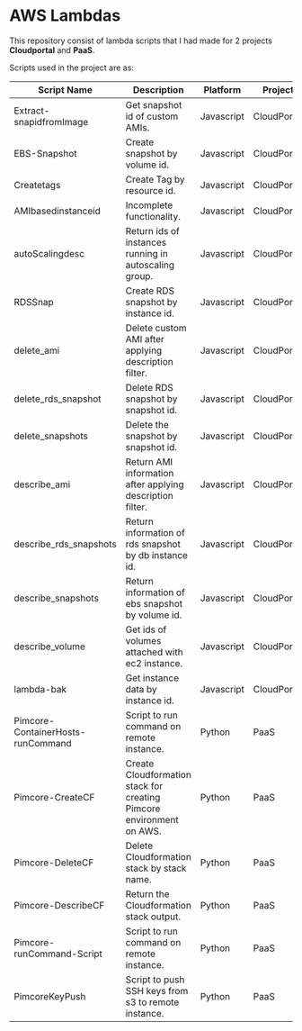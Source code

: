 # AWS Lambdas
This repository consist of lambda scripts that I had made for 2 projects **Cloudportal** and **PaaS**.

Scripts used in the project are as:

| Script Name                       | Description                                                           | Platform    | Project     |
| --------------------------------- | --------------------------------------------------------------------- | ----------- | ----------- |
| Extract-snapidfromImage           | Get snapshot id of custom AMIs.                                       | Javascript  | CloudPortal |
| EBS-Snapshot                      | Create snapshot by volume id.                                         | Javascript  | CloudPortal |
| Createtags                        | Create Tag by resource id.                                            | Javascript  | CloudPortal |
| AMIbasedinstanceid                | Incomplete functionality.                                             | Javascript  | CloudPortal |
| autoScalingdesc                   | Return ids of instances running in autoscaling group.                 | Javascript  | CloudPortal |
| RDSSnap                           | Create RDS snapshot by instance id.                                   | Javascript  | CloudPortal |
| delete_ami                        | Delete custom AMI after applying description filter.                  | Javascript  | CloudPortal |
| delete_rds_snapshot               | Delete RDS snapshot by snapshot id.                                   | Javascript  | CloudPortal |
| delete_snapshots                  | Delete the snapshot by snapshot id.                                   | Javascript  | CloudPortal |
| describe_ami                      | Return AMI information after applying description filter.             | Javascript  | CloudPortal |
| describe_rds_snapshots            | Return information of rds snapshot by db instance id.                 | Javascript  | CloudPortal |
| describe_snapshots                | Return information of ebs snapshot by volume id.                      | Javascript  | CloudPortal |
| describe_volume                   | Get ids of volumes attached with ec2 instance.                        | Javascript  | CloudPortal |
| lambda-bak                        | Get instance data by instance id.                                     | Javascript  | CloudPortal |
| Pimcore-ContainerHosts-runCommand | Script to run command on remote instance.                             | Python      | PaaS        |
| Pimcore-CreateCF                  | Create Cloudformation stack for creating Pimcore environment on AWS.  | Python      | PaaS        |
| Pimcore-DeleteCF                  | Delete Cloudformation stack by stack name.                            | Python      | PaaS        |
| Pimcore-DescribeCF                | Return the Cloudformation stack output.                               | Python      | PaaS        |
| Pimcore-runCommand-Script         | Script to run command on remote instance.                             | Python      | PaaS        |
| PimcoreKeyPush                    | Script to push SSH keys from s3 to remote instance.                   | Python      | PaaS        |

